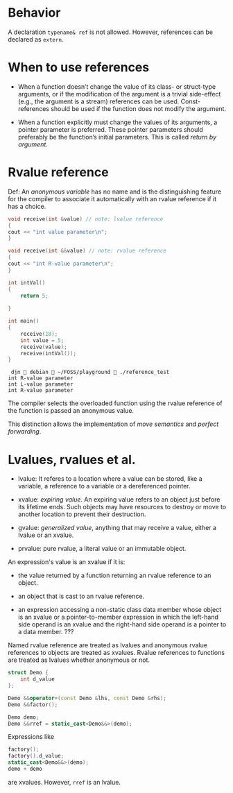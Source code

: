 # Behavior

A declaration `typename& ref` is not allowed. However, references can be declared as `extern`.

# When to use references

- When a function doesn’t change the value of its class- or struct-type arguments, or if the modification of the argument is a trivial side-effect (e.g., the argument is a stream) references can be used. Const-references should be used if the function does not modify the argument.

- When a function explicitly must change the values of its arguments, a pointer parameter is preferred. These pointer parameters should preferably be the function’s initial parameters. This is called _return by argument_.

# Rvalue reference

Def: An _anonymous variable_ has no name and is the distinguishing feature for the compiler to associate it automatically with an rvalue reference if it has a choice.

```c++
void receive(int &value) // note: lvalue reference
{
cout << "int value parameter\n";
}

void receive(int &&value) // note: rvalue reference
{
cout << "int R-value parameter\n";
}

int intVal() 
{
    return 5;
    
}
```

```c++
int main()
{
    receive(18);
    int value = 5;
    receive(value);
    receive(intVal());
}
```


```shell
 djn  debian  ~/FOSS/playground  ./reference_test 
int R-value parameter
int L-value parameter
int R-value parameter
```

The compiler selects the overloaded function using the rvalue reference of the function is passed an anonymous value.

This distinction allows the implementation of _move semantics_ and _perfect forwarding_.

# Lvalues, rvalues et al.

- lvalue: It referes to a location where a value can be stored, like a variable, a reference to a variable or a dereferenced pointer.

- xvalue: _expiring value_. An expiring value refers to an object just before its lifetime ends. Such objects may have resources to destroy or move to another location to prevent their destruction.

- gvalue: _generalized value_, anything that may receive a value, either a lvalue or an xvalue.

- prvalue: pure rvalue, a literal value or an immutable object.

 An expression's value is an xvalue if it is:
 
- the value returned by a function returning an rvalue reference to an object.

- an object that is cast to an rvalue reference.

- an expression accessing a non-static class data member whose object is an xvalue or a pointer-to-member expression in which the left-hand side operand is an xvalue and the right-hand side operand is a pointer to a data member. ???

Named rvalue reference are treated as lvalues and anonymous rvalue references to objects are treated as xvalues. Rvalue references to functions are treated as lvalues whether anonymous or not. 

```c++
struct Demo {
    int d_value
};

Demo &&operator+(const Demo &lhs, const Demo &rhs);
Demo &&factor();

Demo demo;
Demo &&rref = static_cast<Demo&&>(demo);
```

Expressions like 

```C++
factory();
factory().d_value;
static_cast<Demo&&>(demo);
demo + demo
```

are xvalues. However, `rref` is an lvalue.

